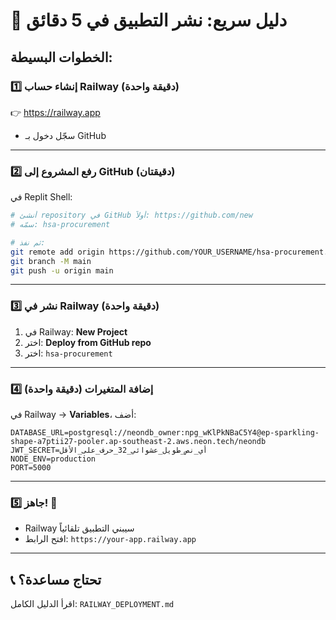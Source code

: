 # 🚀 دليل سريع: نشر التطبيق في 5 دقائق

## الخطوات البسيطة:

### 1️⃣ **إنشاء حساب Railway** (دقيقة واحدة)
👉 https://railway.app
- سجّل دخول بـ GitHub

---

### 2️⃣ **رفع المشروع إلى GitHub** (دقيقتان)

في Replit Shell:
```bash
# أنشئ repository في GitHub أولاً: https://github.com/new
# سمّه: hsa-procurement

# ثم نفذ:
git remote add origin https://github.com/YOUR_USERNAME/hsa-procurement.git
git branch -M main
git push -u origin main
```

---

### 3️⃣ **نشر في Railway** (دقيقة واحدة)
1. في Railway: **New Project**
2. اختر: **Deploy from GitHub repo**
3. اختر: `hsa-procurement`

---

### 4️⃣ **إضافة المتغيرات** (دقيقة واحدة)

في Railway → **Variables**، أضف:

```
DATABASE_URL=postgresql://neondb_owner:npg_wKlPkNBaC5Y4@ep-sparkling-shape-a7ptii27-pooler.ap-southeast-2.aws.neon.tech/neondb
JWT_SECRET=أي_نص_طويل_عشوائي_32_حرف_على_الأقل
NODE_ENV=production
PORT=5000
```

---

### 5️⃣ **جاهز! 🎉**
- Railway سيبني التطبيق تلقائياً
- افتح الرابط: `https://your-app.railway.app`

---

## 📞 تحتاج مساعدة؟
اقرأ الدليل الكامل: `RAILWAY_DEPLOYMENT.md`

